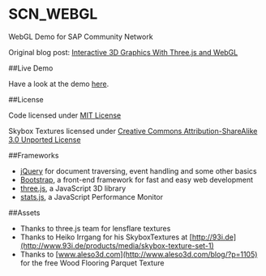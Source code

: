 SCN_WEBGL
=========

WebGL Demo for SAP Community Network

Original blog post: [Interactive 3D Graphics With Three.js and WebGL](http://scn.sap.com/community/developer-center/front-end/blog/2013/08/17/interactive-3d-graphics-with-threejs-webgl)

##Live Demo

Have a look at the demo [here](http://neko36.github.io/SCN_WEBGL/index.html).

##License

Code licensed under [MIT License](http://opensource.org/licenses/MIT)

Skybox Textures licensed under [Creative Commons Attribution-ShareAlike 3.0 Unported License](http://creativecommons.org/licenses/by-sa/3.0/)

##Frameworks

+ [jQuery](http://jquery.com/) for document traversing, event handling and some other basics
+ [Bootstrap](http://twitter.github.com/bootstrap/), a front-end framework for fast and easy web development
+ [three.js](http://threejs.org/), a JavaScript 3D library
+ [stats.js](https://github.com/mrdoob/stats.js), a JavaScript Performance Monitor

##Assets

+ Thanks to three.js team for lensflare textures 
+ Thanks to Heiko Irrgang for his SkyboxTextures at [http://93i.de](http://www.93i.de/products/media/skybox-texture-set-1)
+ Thanks to [www.aleso3d.com](http://www.aleso3d.com/blog/?p=1105) for the free Wood Flooring Parquet Texture

